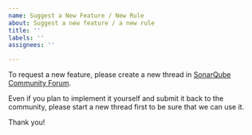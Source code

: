 ```yaml
---
name: Suggest a New Feature / New Rule
about: Suggest a new feature / a new rule
title: ''
labels: ''
assignees: ''

---
```


To request a new feature, please create a new thread in [SonarQube Community Forum](https://community.sonarsource.com/).

Even if you plan to implement it yourself and submit it back to the community, please start a new thread first to be sure that we can use it.

Thank you!
